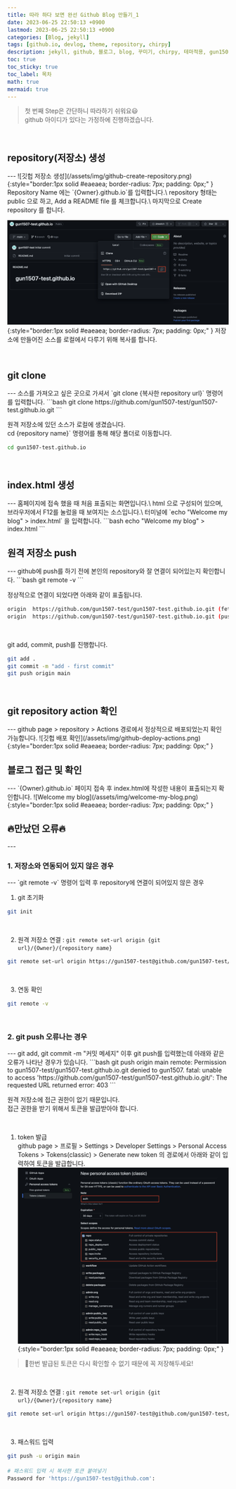 ```yaml
---
title: 따라 하다 보면 완선 Github Blog 만들기_1
date: 2023-06-25 22:50:13 +0900
lastmod: 2023-06-25 22:50:13 +0900
categories: [Blog, jekyll]
tags: [github.io, devlog, theme, repository, chirpy]
description: jekyll, github, 블로그, blog, 꾸미기, chirpy, 테마적용, gun1507
toc: true
toc_sticky: true
toc_label: 목차
math: true
mermaid: true
---
```


> 첫 번째 Step은 간단하니 따라하기 쉬워요😃\
> github 아이디가 있다는 가정하에 진행하겠습니다.

<br>

<h2> repository(저장소) 생성 </h2>
---
![깃헙 저장소 생성](/assets/img/github-create-repository.png){:style="border:1px solid #eaeaea; border-radius: 7px; padding: 0px;" }
Repository Name 에는 `{Owner}.github.io`를 입력합니다.\
repository 형태는 public 으로 하고, Add a README file 를 체크합니다.\
마지막으로 Create repository 를 합니다.
<br>

![깃헙 저장소 복사](/assets/img/github-copy-repository.png){:style="border:1px solid #eaeaea; border-radius: 7px; padding: 0px;" }
저장소에 만들어진 소스를 로컬에서 다루기 위해 복사를 합니다.

<br>

<h2> git clone </h2>
---
소스를 가져오고 싶은 곳으로 가셔서 `git clone {복사한 repository url}` 명령어를 입력합니다.
```bash
git clone https://github.com/gun1507-test/gun1507-test.github.io.git
```

<br>

원격 저장소에 있던 소스가 로컬에 생겼습니다.\
cd {repository name}` 명령어를 통해 해당 폴더로 이동합니다.
```bash
cd gun1507-test.github.io
```

<br>

<h2> index.html 생성 </h2>
---
홈페이지에 접속 했을 때 처음 표출되는 화면입니다.\
html 으로 구성되어 있으며, 브라우저에서 F12를 눌렀을 때 보여지는 소스입니다.\
터미널에 `echo "Welcome my blog" > index.html` 을 입력합니다.
```bash
echo "Welcome my blog" > index.html
```

<br>

<h2> 원격 저장소 push </h2>
---
github에 push를 하기 전에 본인의 repository와 잘 연결이 되어있는지 확인합니다.
```bash
git remote -v
```

<br>

정상적으로 연결이 되었다면 아래와 같이 표출됩니다.
```bash
origin	https://github.com/gun1507-test/gun1507-test.github.io.git (fetch)
origin	https://github.com/gun1507-test/gun1507-test.github.io.git (push)
```

<br>

git add, commit, push를 진행합니다.
```bash
git add .
git commit -m "add - first commit"
git push origin main
```

<br>

<h2> git repository action 확인 </h2>
---
github page > repository > Actions 경로에서 정상적으로 배포되었는지 확인 가능합니다.
![깃헙 배포 확인](/assets/img/github-deploy-actions.png){:style="border:1px solid #eaeaea; border-radius: 7px; padding: 0px;" }

<br>

<h2> 블로그 접근 및 확인 </h2>
---
`{Owner}.github.io` 페이지 접속 후 index.html에 작성한 내용이 표출되는지 확인합니다.
![Welcome my blog](/assets/img/welcome-my-blog.png){:style="border:1px solid #eaeaea; border-radius: 7px; padding: 0px;" }

<br>

<h2> 🔥만났던 오류🔥 </h2>
---
<h3> 1. 저장소와 연동되어 있지 않은 경우 </h3>
---
`git remote -v` 명령어 입력 후 repository에 연결이 되어있지 않은 경우

1) git 초기화
```bash
git init
```

<br>

2) 원격 저장소 연결 : `git remote set-url origin {git url}/{Owner}/{repository name}`
```bash
git remote set-url origin https://gun1507-test@github.com/gun1507-test/gun1507-test.github.io.git
```

<br>

3) 연동 확인
```bash
git remote -v
```

<br>

<h3> 2. git push 오류나는 경우</h3>
---
git add, git commit -m "커밋 메세지" 이후 git push를 입력했는데 아래와 같은 오류가 나타난 경우가 있습니다.
```bash
git push origin main
remote: Permission to gun1507-test/gun1507-test.github.io.git denied to gun1507.
fatal: unable to access 'https://github.com/gun1507-test/gun1507-test.github.io.git/': The requested URL returned error: 403
```

원격 저장소에 접근 권한이 없기 때문입니다.\
접근 권한을 받기 위해서 토큰을 발급받아야 합니다.

<br>

1) token 발급\
github page > 프로필 > Settings > Developer Settings > Personal Access Tokens > Tokens(classic) > Generate new token 의 경로에서 아래와 같이 입력하여 토큰을 발급합니다.
![깃헙 토큰 발금](/assets/img/github-generate-token.png){:style="border:1px solid #eaeaea; border-radius: 7px; padding: 0px;" }
> 🚨한번 발급된 토큰은 다시 확인할 수 없기 때문에 꼭 저장해두세요!

<br>

2) 원격 저장소 연결 : `git remote set-url origin {git url}/{Owner}/{repository name}`
```bash
git remote set-url origin https://gun1507-test@github.com/gun1507-test/gun1507-test.github.io.git
```

<br>

3) 패스워드 입력
```bash
git push -u origin main

# 패스워드 입력 시 복사한 토큰 붙여넣기
Password for 'https://gun1507-test@github.com':
```